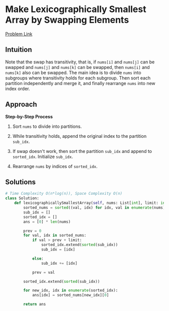 **Make Lexicographically Smallest Array by Swapping Elements**
=
[Problem Link](https://leetcode.com/problems/make-lexicographically-smallest-array-by-swapping-elements/description)

## Intuition
Note that the swap has transitivity, that is, if `nums[i]` and `nums[j]` can be swapped and `nums[j]` and `nums[k]` 
can be swapped, then `nums[i]` and `nums[k]` also can be swapped. The main idea is to divide `nums` into subgroups 
where transitivity holds for each subgroup. Then sort each partition independently and merge it, and finally 
rearrange `nums` into new index order.

## Approach
**Step-by-Step Process**

1. Sort `nums` to divide into partitions.

2. While transitivity holds, append the original index to the partition `sub_idx`.

3. If swap doesn't work, then sort the partition `sub_idx` and append to `sorted_idx`. Initialize `sub_idx`.

4. Rearrange `nums` by indices of `sorted_idx`.

## Solutions
```python
# Time Complexity O(n*log(n)), Space Complexity O(n)
class Solution:
    def lexicographicallySmallestArray(self, nums: List[int], limit: int) -> List[int]:
        sorted_nums = sorted((val, idx) for idx, val in enumerate(nums))
        sub_idx = []
        sorted_idx = []
        ans = [0] * len(nums)

        prev = 0
        for val, idx in sorted_nums:
            if val > prev + limit:
                sorted_idx.extend(sorted(sub_idx))
                sub_idx = [idx]

            else:
                sub_idx += [idx]

            prev = val

        sorted_idx.extend(sorted(sub_idx))

        for new_idx, idx in enumerate(sorted_idx):
            ans[idx] = sorted_nums[new_idx][0]

        return ans
```
